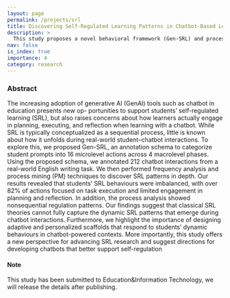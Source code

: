 ```yaml
---
layout: page
permalink: /projects/srl
title: Discovering Self-Regulated Learning Patterns in Chatbot-Based Learning Environment
description: >
  This study proposes a novel behavioral framework (Gen-SRL) and process mining approach to discover self-regulated learning (SRL) patterns in ChatGPT-powered education, revealing imbalances and non-linear sequences in students' learning strategies.
nav: false
is_index: true
importance: 4
category: research
---
```


### Abstract

The increasing adoption of generative AI (GenAI) tools such as chatbot in education presents new op-
portunities to support students’ self-regulated learning (SRL), but also raises concerns about how learners actually
engage in planning, executing, and reflection when learning with a chatbot. While SRL is typically conceptualized
as a sequential process, little is known about how it unfolds during real-world student–chatbot interactions. To
explore this, we proposed Gen-SRL, an annotation schema to categorize student prompts into 16 microlevel actions
across 4 macrolevel phases. Using the proposed schema, we annotated 212 chatbot interactions from a real-world
English writing task. We then performed frequency analysis and process mining (PM) techniques to discover SRL
patterns in depth. Our results revealed that students’ SRL behaviours were imbalanced, with over 82% of actions
focused on task execution and limited engagement in planning and reflection. In addition, the process analysis
showed nonsequential regulation patterns. Our findings suggest that classical SRL theories cannot fully capture
the dynamic SRL patterns that emerge during chatbot interactions. Furthermore, we highlight the importance of
designing adaptive and personalized scaffolds that respond to students’ dynamic behaviours in chatbot-powered
contexts. More importantly, this study offers a new perspective for advancing SRL research and suggest directions
for developing chatbots that better support self-regulation

#### Note
This study has been submitted to Education&Information Technology, we will release the details after publishing.
